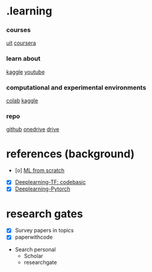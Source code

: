 # .learning
### courses
[uit](https://courses.uit.edu.vn/)
[coursera](https://www.coursera.org/my-learning?myLearningTab=COMPLETED)
### learn about 
[kaggle](https://www.kaggle.com/learn)
[youtube](https://www.youtube.com/@QuanHoangNgoc-yu9uo/featured)
### computational and experimental environments
[colab](https://colab.research.google.com/)
[kaggle](https://www.kaggle.com/work/code)
### repo
[github](https://github.com/QuanHoangNgoc)
[onedrive](https://uithcm-my.sharepoint.com/personal/22521178_ms_uit_edu_vn/_layouts/15/onedrive.aspx?login_hint=22521178%40ms%2Euit%2Eedu%2Evn&view=0)
[drive](https://drive.google.com/drive/u/0/home)

# references (background) 
- [o] [ML from scratch](https://www.youtube.com/watch?v=ngLyX54e1LU&list=PLqnslRFeH2Upcrywf-u2etjdxxkL8nl7E)
- [x] [Deeplearning-TF: codebasic](https://www.youtube.com/playlist?list=PLeo1K3hjS3uu7CxAacxVndI4bE_o3BDtO)
- [x] [Deeplearning-Pytorch](https://d2l.ai/chapter_introduction/index.html)

# research gates 
- [x] Survey papers in topics
- [x] paperwithcode
- Search personal
  - Scholar
  - researchgate

